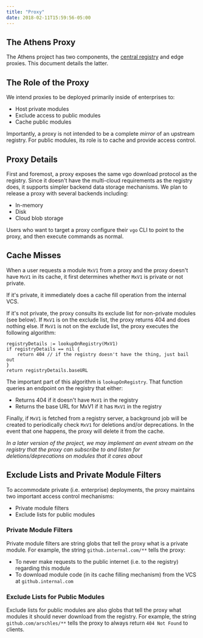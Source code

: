 ```yaml
---
title: "Proxy"
date: 2018-02-11T15:59:56-05:00
---
```


## The Athens Proxy

The Athens project has two components, the [central registry](/design/registry/) and edge proxies.
This document details the latter.

## The Role of the Proxy

We intend proxies to be deployed primarily inside of enterprises to:

- Host private modules
- Exclude access to public modules
- Cache public modules

Importantly, a proxy is not intended to be a complete _mirror_ of an upstream registry. For public modules, its role is to cache and provide access control.

## Proxy Details

First and foremost, a proxy exposes the same vgo download protocol as the registry. Since it doesn't have the multi-cloud requirements as the registry does, it supports simpler backend data storage mechanisms. We plan to release a proxy with several backends including:

- In-memory
- Disk
- Cloud blob storage

Users who want to target a proxy configure their `vgo` CLI to point to the proxy, and then execute commands as normal.

## Cache Misses

When a user requests a module `MxV1` from a proxy and the proxy doesn't have `MxV1` in its cache, it first determines whether `MxV1` is private or not private.

If it's private, it immediately does a cache fill operation from the internal VCS.

If it's not private, the proxy consults its exclude list for non-private modules (see below). If `MxV1` is on the exclude list, the proxy returns 404 and does nothing else. If `MxV1` is not on the exclude list, the proxy executes the following algorithm:

```
registryDetails := lookupOnRegistry(MxV1)
if registryDetails == nil {
	return 404 // if the registry doesn't have the thing, just bail out
}
return registryDetails.baseURL
```

The important part of this algorithm is `lookupOnRegistry`. That function queries an endpoint on the registry that either:

- Returns 404 if it doesn't have `MxV1` in the registry
- Returns the base URL for MxV1 if it has `MxV1` in the registry

Finally, if `MxV1` is fetched from a registry server, a background job will be created to periodically check `MxV1` for deletions and/or deprecations. In the event that one happens, the proxy will delete it from the cache.

_In a later version of the project, we may implement an event stream on the registry that the proxy can subscribe to and listen for deletions/deprecations on modules that it cares about_

## Exclude Lists and Private Module Filters

To accommodate private (i.e. enterprise) deployments, the proxy maintains two important access control mechanisms:

- Private module filters
- Exclude lists for public modules

### Private Module Filters

Private module filters are string globs that tell the proxy what is a private module. For example, the string `github.internal.com/**` tells the proxy:

- To never make requests to the public internet (i.e. to the registry) regarding this module
- To download module code (in its cache filling mechanism) from the VCS at `github.internal.com`

### Exclude Lists for Public Modules

Exclude lists for public modules are also globs that tell the proxy what modules it should never download from the registry. For example, the string `github.com/arschles/**` tells the proxy to always return `404 Not Found` to clients.
